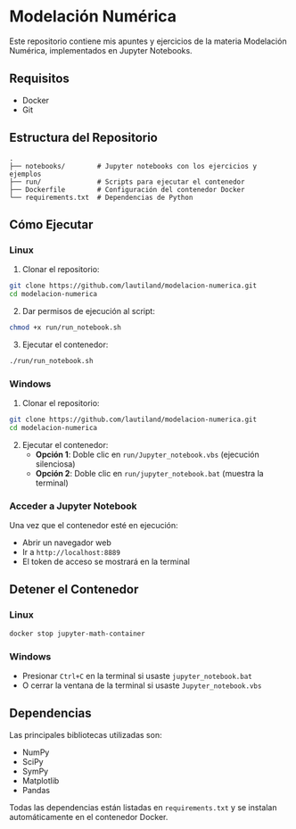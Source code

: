 # Modelación Numérica

Este repositorio contiene mis apuntes y ejercicios de la materia Modelación Numérica, implementados en Jupyter Notebooks.

## Requisitos

- Docker
- Git

## Estructura del Repositorio

```
.
├── notebooks/        # Jupyter notebooks con los ejercicios y ejemplos
├── run/              # Scripts para ejecutar el contenedor
├── Dockerfile        # Configuración del contenedor Docker
└── requirements.txt  # Dependencias de Python
```

## Cómo Ejecutar

### Linux

1. Clonar el repositorio:
```bash
git clone https://github.com/lautiland/modelacion-numerica.git
cd modelacion-numerica
```

2. Dar permisos de ejecución al script:
```bash
chmod +x run/run_notebook.sh
```

3. Ejecutar el contenedor:
```bash
./run/run_notebook.sh
```

### Windows

1. Clonar el repositorio:
```bash
git clone https://github.com/lautiland/modelacion-numerica.git
cd modelacion-numerica
```

2. Ejecutar el contenedor:
   - **Opción 1**: Doble clic en `run/Jupyter_notebook.vbs` (ejecución silenciosa)
   - **Opción 2**: Doble clic en `run/jupyter_notebook.bat` (muestra la terminal)

### Acceder a Jupyter Notebook

Una vez que el contenedor esté en ejecución:
- Abrir un navegador web
- Ir a `http://localhost:8889`
- El token de acceso se mostrará en la terminal

## Detener el Contenedor

### Linux
```bash
docker stop jupyter-math-container
```

### Windows
- Presionar `Ctrl+C` en la terminal si usaste `jupyter_notebook.bat`
- O cerrar la ventana de la terminal si usaste `Jupyter_notebook.vbs`

## Dependencias

Las principales bibliotecas utilizadas son:
- NumPy
- SciPy
- SymPy
- Matplotlib
- Pandas

Todas las dependencias están listadas en `requirements.txt` y se instalan automáticamente en el contenedor Docker. 